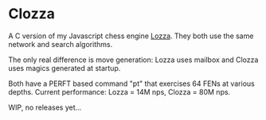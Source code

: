 # Clozza

A C version of my Javascript chess engine [Lozza](https://github.com/op12no2/lozza). They both use the same network and search algorithms.

The only real difference is move generation: Lozza uses mailbox and Clozza uses magics generated at startup.

Both have a PERFT based command "pt" that exercises 64 FENs at various depths.  Current performance: Lozza = 14M nps, Clozza = 80M nps.

WIP, no releases yet...

